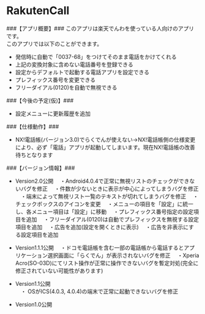 RakutenCall
===========

###【アプリ概要】###
このアプリは楽天でんわを使っている人向けのアプリです。  
このアプリでは以下のことができます。

+ 発信時に自動で「0037-68」をつけてそのまま電話をかけてくれる
+ 上記の変換対象に含めない電話番号を登録できる
+ 設定からデフォルトで起動する電話アプリを設定できる
+ プレフィックス番号を変更できる
+ フリーダイアル(0120)を自動で無視できる

###【今後の予定(仮)】###
+ 設定メニューに更新履歴を追加

###【仕様動作】###
+ NX!電話帳(バージョン3.0)でらくでんが使えない→NX!電話帳側の仕様変更により、必ず「電話」アプリが起動してしまいます。現在NX!電話帳の改善待ちとなります

###【バージョン情報】###
+ Version2.0公開
　・Android4.0.4で正常に無視リストのチェックができないバグを修正
　・件数が少ないときに表示が中心によってしまうバグを修正
　・端末によって無視リスト一覧のテキストが切れてしまうバグを修正
　・チェックボックスのアイコンを変更
　・メニューの項目を「設定」に統一し、各メニュー項目は「設定」に移動
　・プレフィックス番号指定の設定項目を追加
　・フリーダイアル(0120)は自動でプレフィックスを無視する設定項目を追加
　・広告を追加(設定を開くときに表示)
　・広告を非表示にする設定項目を追加

+ Version1.1.1公開
　・ドコモ電話帳を含む一部の電話帳から電話するとアプリケーション選択画面に「らくでん」が表示されないバグを修正
　・Xperia Acro(SO-03D)にてリスト操作が正常に操作できないバグを暫定対処(完全に修正されていない可能性があります)

+ Version1.1公開  
　・ OSがICS(4.0.3, 4.0.4)の端末で正常に起動できないバグを修正

+ Version1.0公開  